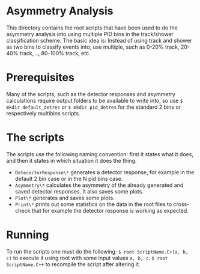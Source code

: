 Asymmetry Analysis
==================

This directory contains the root scripts that have been used to do the asymmetry analysis
into using multiple PID bins in the track/shower classification scheme. The basic idea is:
Instead of using track and shower as two bins to classify events into, use multiple, such
as 0-20% track, 20-40% track, .., 80-100% track, etc.

Prerequisites
=============
Many of the scripts, such as the detector responses and asymmetry calculations require 
output folders to be available to write into, so use `$ mkdir default_detres` or 
`$ mkdir pid_detres` for the standard 2 bins or respectively multibins scripts.

The scripts
===========
The scripts use the following naming convention: first it states what it does, and then
it states in which situation it does the thing.
 - `DetecectorResponse\*` generates a detector response, for example in the default 2 bin
   case or in the N pid bins case.
 - `Asymmetry\*` calculates the asymmetry of the already generated and saved detector 
   responses. It also saves some plots.
 - `Plot\*` generates and saves some plots.
 - `Print\*` prints out some statistics on the data in the root files to cross-check that
   for example the detector response is working as expected.

Running
=======
To run the scripts one must do the following:
`$ root ScriptName.C+(a, b, c)` to execute it using root with some input values `a, b, c`.
`$ root ScriptName.C++` to recompile the script after altering it.


